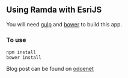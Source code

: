 ## Using Ramda with EsriJS
You will need [gulp](http://gulpjs.com/) and [bower](http://bower.io/) to build
this app.

### To use
````
npm install
bower install
````

Blog post can be found on [odoenet](http://odoe.net/blog/esrijs-with-ramda)
